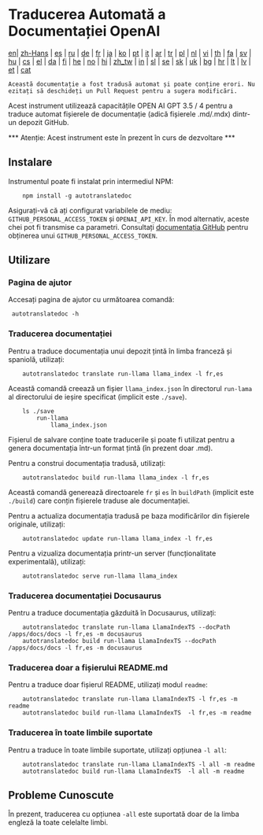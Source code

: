 
# Traducerea Automată a Documentației OpenAI

[en](../README.md)| [zh-Hans](/i18n/README_zh-Hans.md) | [es](/i18n/README_es.md) | [ru](/i18n/README_ru.md) | [de](/i18n/README_de.md) | [fr](/i18n/README_fr.md) | [ja](/i18n/README_ja.md) | [ko](/i18n/README_ko.md) | [pt](/i18n/README_pt.md) | [it](/i18n/README_it.md) | [ar](/i18n/README_ar.md) | [tr](/i18n/README_tr.md) | [pl](/i18n/README_pl.md) | [nl](/i18n/README_nl.md) | [vi](/i18n/README_vi.md) | [th](/i18n/README_th.md) | [fa](/i18n/README_fa.md) | [sv](/i18n/README_sv.md) | [hu](/i18n/README_hu.md) | [cs](/i18n/README_cs.md) | [el](/i18n/README_el.md) | [da](/i18n/README_da.md) | [fi](/i18n/README_fi.md) | [he](/i18n/README_he.md) | [no](/i18n/README_no.md) | [hi](/i18n/README_hi.md) | [zh_tw](/i18n/README_zh_tw.md) | [in](/i18n/README_in.md) | [sl](/i18n/README_sl.md) | [se](/i18n/README_se.md) | [sk](/i18n/README_sk.md) | [uk](/i18n/README_uk.md) | [bg](/i18n/README_bg.md) | [hr](/i18n/README_hr.md) | [lt](/i18n/README_lt.md) | [lv](/i18n/README_lv.md) | [et](/i18n/README_et.md) | [cat](/i18n/README_cat.md) 

```Această documentație a fost tradusă automat și poate conține erori. Nu ezitați să deschideți un Pull Request pentru a sugera modificări.```


Acest instrument utilizează capacitățile OPEN AI GPT 3.5 / 4 pentru a traduce automat fișierele de documentație (adică fișierele .md/.mdx) dintr-un depozit GitHub.

*** Atenție: Acest instrument este în prezent în curs de dezvoltare ***


## Instalare 

Instrumentul poate fi instalat prin intermediul NPM:


```
    npm install -g autotranslatedoc
```

Asigurați-vă că ați configurat variabilele de mediu: `GITHUB_PERSONAL_ACCESS_TOKEN` și `OPENAI_API_KEY`. În mod alternativ, aceste chei pot fi transmise ca parametri. Consultați [documentația GitHub](https://docs.github.com/en/github/authenticating-to-github/creating-a-personal-access-token) pentru obținerea unui `GITHUB_PERSONAL_ACCESS_TOKEN`.
## Utilizare


### Pagina de ajutor
Accesați pagina de ajutor cu următoarea comandă:
```
 autotranslatedoc -h
```
### Traducerea documentației

Pentru a traduce documentația unui depozit țintă în limba franceză și spaniolă, utilizați:
```
    autotranslatedoc translate run-llama llama_index -l fr,es
```


Această comandă creează un fișier `llama_index.json` în directorul `run-lama` al directorului de ieșire specificat (implicit este `./save`).
```
    ls ./save
        run-llama
            llama_index.json 
```
Fișierul de salvare conține toate traducerile și poate fi utilizat pentru a genera documentația într-un format țintă (în prezent doar .md).

Pentru a construi documentația tradusă, utilizați:

```
    autotranslatedoc build run-llama llama_index -l fr,es
```


Această comandă generează directoarele `fr` și `es` în `buildPath` (implicit este `./build`) care conțin fișierele traduse ale documentației.

Pentru a actualiza documentația tradusă pe baza modificărilor din fișierele originale, utilizați:

```
    autotranslatedoc update run-llama llama_index -l fr,es
```


Pentru a vizualiza documentația printr-un server (funcționalitate experimentală), utilizați:
```
    autotranslatedoc serve run-llama llama_index
```
### Traducerea documentației Docusaurus

Pentru a traduce documentația găzduită în Docusaurus, utilizați:

```
    autotranslatedoc translate run-llama LlamaIndexTS --docPath /apps/docs/docs -l fr,es -m docusaurus
    autotranslatedoc build run-llama LlamaIndexTS --docPath /apps/docs/docs -l fr,es -m docusaurus
```
### Traducerea doar a fișierului README.md

Pentru a traduce doar fișierul README, utilizați modul `readme`:

```
    autotranslatedoc translate run-llama LlamaIndexTS -l fr,es -m readme
    autotranslatedoc build run-llama LlamaIndexTS  -l fr,es -m readme
```
### Traducerea în toate limbile suportate

Pentru a traduce în toate limbile suportate, utilizați opțiunea `-l all`:

```
    autotranslatedoc translate run-llama LlamaIndexTS -l all -m readme
    autotranslatedoc build run-llama LlamaIndexTS  -l all -m readme
```
## Probleme Cunoscute

În prezent, traducerea cu opțiunea `-all` este suportată doar de la limba engleză la toate celelalte limbi.

